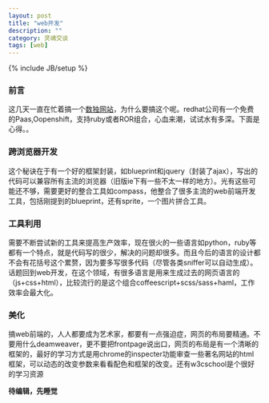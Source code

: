 ```yaml
---
layout: post
title: "web开发"
description: ""
category: 灵魂交谈
tags: [web]
---
```

{% include JB/setup %}
### 前言 ###
这几天一直在忙着搞一个[数独网站](http://sudo-alexbian.rhcloud.com)，为什么要搞这个呢。redhat公司有一个免费的Paas,Oopenshift，支持ruby或者ROR组合，心血来潮，试试水有多深。下面是心得。。
### 跨浏览器开发 ###
这个秘诀在于有一个好的框架封装，如blueprint和jquery（封装了ajax），写出的代码可以兼容所有主流的浏览器（旧版ie下有一些不太一样的地方）。光有这些可能还不够，需要更好的整合工具如compass，他整合了很多主流的web前端开发工具，包括刚提到的blueprint，还有sprite，一个图片拼合工具。
### 工具利用 ###
需要不断尝试新的工具来提高生产效率，现在很火的一些语言如python，ruby等都有一个特点，就是代码写的很少，解决的问题却很多。而且今后的语言的设计都不会有花括号这个累赘，因为要多写很多代码（尽管各类sniffer可以自动生成）。话题回到web开发，在这个领域，有很多语言是用来生成过去的网页语言的（js+css+html），比较流行的是这个组合coffeescript+scss/sass+haml，工作效率会最大化。
### 美化 ###
搞web前端的，人人都要成为艺术家，都要有一点强迫症，网页的布局要精通。不要用什么deamweaver，更不要把frontpage说出口，网页的布局是有一个清晰的框架的，最好的学习方式是用chrome的inspecter功能审查一些著名网站的html框架，可以动态的改变参数来看看配色和框架的改变。还有w3cschool是个很好的学习资源

__待编辑，先睡觉__
